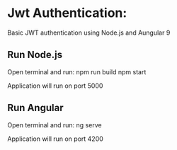 # Jwt Authentication:
Basic JWT authentication using Node.js and Aungular 9


## Run Node.js
Open terminal and run:
npm run build
npm start

Application will run on port 5000

## Run Angular
Open terminal and run:
ng serve

Application will run on port 4200

